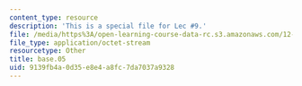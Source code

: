 ```yaml
---
content_type: resource
description: 'This is a special file for Lec #9.'
file: /media/https%3A/open-learning-course-data-rc.s3.amazonaws.com/12-540-principles-of-the-global-positioning-system-spring-2012/9139fb4a0d35e8e4a8fc7da7037a9328_base.05
file_type: application/octet-stream
resourcetype: Other
title: base.05
uid: 9139fb4a-0d35-e8e4-a8fc-7da7037a9328
---
```

